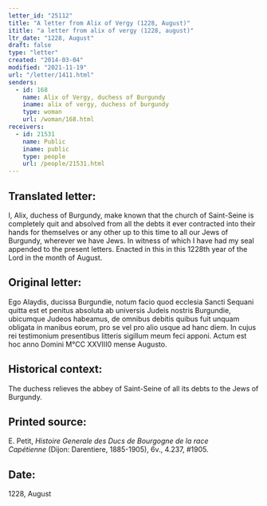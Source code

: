 ```yaml
---
letter_id: "25112"
title: "A letter from Alix of Vergy (1228, August)"
ititle: "a letter from alix of vergy (1228, august)"
ltr_date: "1228, August"
draft: false
type: "letter"
created: "2014-03-04"
modified: "2021-11-19"
url: "/letter/1411.html"
senders:
  - id: 168
    name: Alix of Vergy, duchess of Burgundy
    iname: alix of vergy, duchess of burgundy
    type: woman
    url: /woman/168.html
receivers:
  - id: 21531
    name: Public
    iname: public
    type: people
    url: /people/21531.html
---
```

<h2> Translated letter:</h2>I, Alix, duchess of Burgundy, make known that the church of Saint-Seine is completely quit and absolved from all the debts it ever contracted into their hands for themselves or any other up to this time to all our Jews of Burgundy, wherever we have Jews.  In witness of which I have had my seal appended to the present letters.  Enacted in this in this 1228th year of the Lord in the month of August.
<h2 class="mt-4"> Original letter:</h2>Ego Alaydis, ducissa Burgundie, notum facio quod ecclesia Sancti Sequani quitta est et penitus absoluta ab universis Judeis nostris Burgundie, ubicumque Judeos habeamus, de omnibus debitis quibus fuit unquam obligata in manibus eorum, pro se vel pro alio usque ad hanc diem. In cujus rei testimonium presentibus litteris sigillum meum feci apponi. Actum est hoc anno Domini M°CC XXVIII0 mense Augusto.
<h2 class="mt-4"> Historical context:</h2>The duchess relieves the abbey of Saint-Seine of all its debts to the Jews of Burgundy.
<h2 class="mt-4"> Printed source:</h2><p>E. Petit,&nbsp;<em>Histoire Generale des Ducs de Bourgogne&nbsp;</em><i>de la race Capétienne&nbsp;</i>(Dijon: Darentiere, 1885-1905), 6v., 4.237, #1905.</p><h2 class="mt-4"> Date:</h2>1228, August